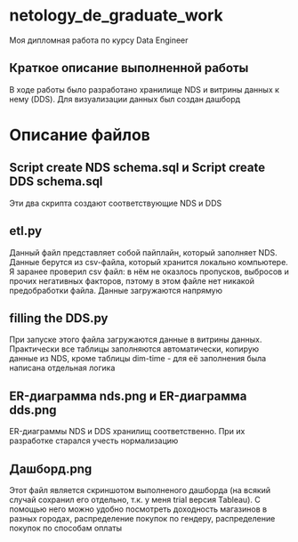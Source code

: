 # netology_de_graduate_work
Моя дипломная работа по курсу Data Engineer

## Краткое описание выполненной работы
В ходе работы было разработано хранилище NDS и витрины данных к нему (DDS). Для визуализации данных был создан дашборд

# Описание файлов
## Script create NDS schema.sql и Script create DDS schema.sql
Эти два скрипта создают соответствующие NDS и DDS

## etl.py
Данный файл представляет собой пайплайн, который заполняет NDS. Данные берутся из csv-файла, который хранится локально компьютере.
Я заранее проверил csv файл: в нём не оказлось пропусков, выбросов и прочих негативных факторов, пэтому в этом файле нет никакой предобработки файла. Данные загружаются напрямую

## filling the DDS.py
При запуске этого файла загружаются данные в витрины данных. Практически все таблицы заполняются автоматически, копирую данные из NDS, кроме таблицы dim-time - для её заполнения была написана отдельная логика

## ER-диаграмма nds.png и ER-диаграмма dds.png
ER-диаграммы NDS и DDS хранилищ соответственно. При их разработке старался учесть нормализацию

## Дашборд.png
Этот файл является скриншотом выполненого дашборда (на всякий случай сохранил его отдельно, т.к. у меня trial версия Tableau). С помощью него можно удобно посмотреть доходность магазинов в разных городах, распределение покупок по гендеру, распределение покупок по способам оплаты
